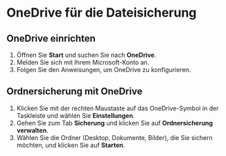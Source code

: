 # OneDrive für die Dateisicherung

## OneDrive einrichten

1. Öffnen Sie **Start** und suchen Sie nach **OneDrive**.
2. Melden Sie sich mit Ihrem Microsoft-Konto an.
3. Folgen Sie den Anweisungen, um OneDrive zu konfigurieren.

## Ordnersicherung mit OneDrive

1. Klicken Sie mit der rechten Maustaste auf das OneDrive-Symbol in der Taskleiste und wählen Sie **Einstellungen**.
2. Gehen Sie zum Tab **Sicherung** und klicken Sie auf **Ordnersicherung verwalten**.
3. Wählen Sie die Ordner (Desktop, Dokumente, Bilder), die Sie sichern möchten, und klicken Sie auf **Starten**.
